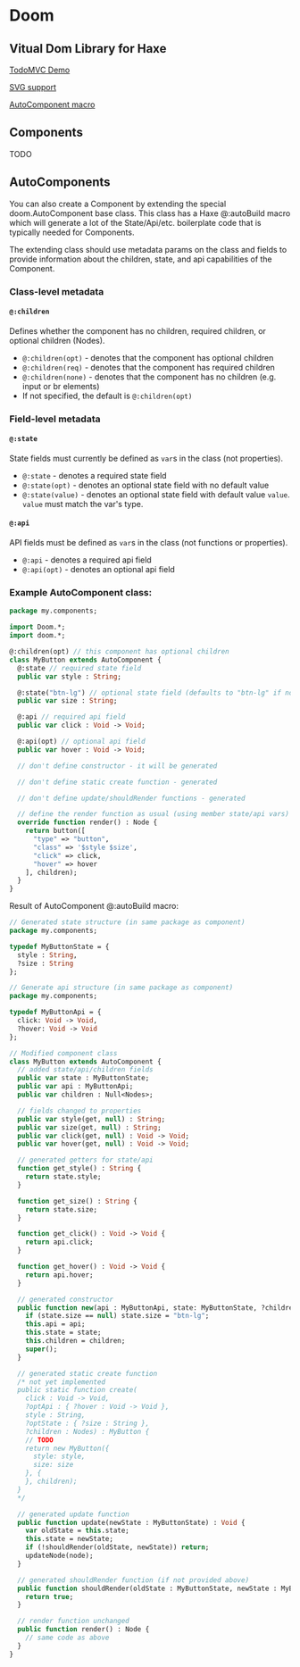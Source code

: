 # Doom

## Vitual Dom Library for Haxe

[TodoMVC Demo](https://rawgit.com/fponticelli/doom/master/demo/00.todomvc/index.html)

[SVG support](https://rawgit.com/fponticelli/doom/master/demo/01.svg/www/index.html)

[AutoComponent macro](https://rawgit.com/fponticelli/doom/master/demo/03.autocomponent/www/index.html)

## Components

TODO

## AutoComponents

You can also create a Component by extending the special doom.AutoComponent
base class.  This class has a Haxe @:autoBuild macro which will generate
a lot of the State/Api/etc. boilerplate code that is typically needed for
Components.

The extending class should use metadata params on the class and fields
to provide information about the children, state, and api capabilities
of the Component.

### Class-level metadata

#### `@:children`

Defines whether the component has no children, required
children, or optional children (Nodes).

- `@:children(opt)` - denotes that the component has optional children
- `@:children(req)` - denotes that the component has required children
- `@:children(none)` - denotes that the component has no children (e.g. input or br elements)
- If not specified, the default is `@:children(opt)`

### Field-level metadata

#### `@:state`

State fields must currently be defined as `var`s in the class (not
properties).

- `@:state` - denotes a required state field
- `@:state(opt)` - denotes an optional state field with no default value
- `@:state(value)` - denotes an optional state field with default value `value`.  `value` must match the var's type.

#### `@:api`

API fields must be defined as `var`s in the class (not functions or
properties).

- `@:api` - denotes a required api field
- `@:api(opt)` - denotes an optional api field

### Example AutoComponent class:

```haxe
package my.components;

import Doom.*;
import doom.*;

@:children(opt) // this component has optional children
class MyButton extends AutoComponent {
  @:state // required state field
  public var style : String;

  @:state("btn-lg") // optional state field (defaults to "btn-lg" if not provided by the caller)
  public var size : String;

  @:api // required api field
  public var click : Void -> Void;

  @:api(opt) // optional api field
  public var hover : Void -> Void;

  // don't define constructor - it will be generated

  // don't define static create function - generated

  // don't define update/shouldRender functions - generated

  // define the render function as usual (using member state/api vars)
  override function render() : Node {
    return button([
      "type" => "button",
      "class" => '$style $size',
      "click" => click,
      "hover" => hover
    ], children);
  }
}
```

Result of AutoComponent @:autoBuild macro:

```haxe
// Generated state structure (in same package as component)
package my.components;

typedef MyButtonState = {
  style : String,
  ?size : String
};

// Generate api structure (in same package as component)
package my.components;

typedef MyButtonApi = {
  click: Void -> Void,
  ?hover: Void -> Void
};

// Modified component class
class MyButton extends AutoComponent {
  // added state/api/children fields
  public var state : MyButtonState;
  public var api : MyButtonApi;
  public var children : Null<Nodes>;

  // fields changed to properties
  public var style(get, null) : String;
  public var size(get, null) : String;
  public var click(get, null) : Void -> Void;
  public var hover(get, null) : Void -> Void;

  // generated getters for state/api
  function get_style() : String {
    return state.style;
  }

  function get_size() : String {
    return state.size;
  }

  function get_click() : Void -> Void {
    return api.click;
  }

  function get_hover() : Void -> Void {
    return api.hover;
  }

  // generated constructor
  public function new(api : MyButtonApi, state: MyButtonState, ?children : Nodes) {
    if (state.size == null) state.size = "btn-lg";
    this.api = api;
    this.state = state;
    this.children = children;
    super();
  }

  // generated static create function
  /* not yet implemented
  public static function create(
    click : Void -> Void,
    ?optApi : { ?hover : Void -> Void },
    style : String,
    ?optState : { ?size : String },
    ?children : Nodes) : MyButton {
    // TODO
    return new MyButton({
      style: style,
      size: size
    }, {
    }, children);
  }
  */

  // generated update function
  public function update(newState : MyButtonState) : Void {
    var oldState = this.state;
    this.state = newState;
    if (!shouldRender(oldState, newState)) return;
    updateNode(node);
  }

  // generated shouldRender function (if not provided above)
  public function shouldRender(oldState : MyButtonState, newState : MyButtonState) : Bool {
    return true;
  }

  // render function unchanged
  public function render() : Node {
    // same code as above
  }
}
```
